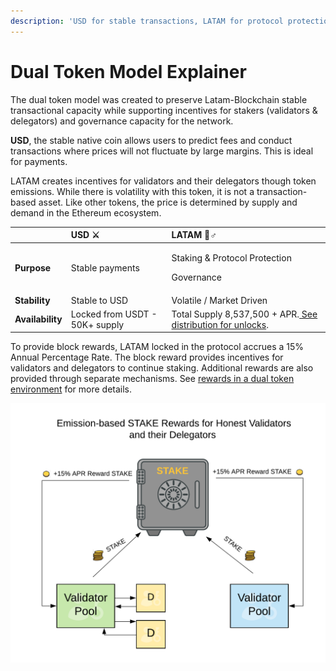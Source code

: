 ```yaml
---
description: 'USD for stable transactions, LATAM for protocol protection'
---
```


# Dual Token Model Explainer

The dual token model was created to preserve Latam-Blockchain stable transactional capacity while supporting incentives for stakers \(validators & delegators\) and governance capacity for the network. 

**USD**, the stable native coin allows users to predict fees and conduct transactions where prices will not fluctuate by large margins.  This is ideal for payments.

LATAM creates incentives for validators and their delegators though token emissions. While there is volatility with this token, it is not a transaction-based asset. Like other tokens, the price is determined by supply and demand in the Ethereum ecosystem.

<table>
  <thead>
    <tr>
      <th style="text-align:left"></th>
      <th style="text-align:left">USD &#x2694;</th>
      <th style="text-align:left">LATAM &#x1F9B8;&#x2642;</th>
    </tr>
  </thead>
  <tbody>
    <tr>
      <td style="text-align:left"><b>Purpose</b>
      </td>
      <td style="text-align:left">Stable payments</td>
      <td style="text-align:left">
        <p>Staking &amp; Protocol Protection</p>
        <p>Governance</p>
      </td>
    </tr>
    <tr>
      <td style="text-align:left"><b>Stability</b>
      </td>
      <td style="text-align:left">Stable to USD</td>
      <td style="text-align:left">Volatile / Market Driven</td>
    </tr>
    <tr>
      <td style="text-align:left"><b>Availability</b>
      </td>
      <td style="text-align:left">Locked from USDT - 50K+ supply</td>
      <td style="text-align:left">Total Supply 8,537,500 + APR.<a href="../latam-token-distribution/"> See distribution for unlocks</a>.</td>
    </tr>
  </tbody>
</table>

To provide block rewards, LATAM locked in the protocol accrues a 15% Annual Percentage Rate.  The block reward provides incentives for validators and delegators to continue staking. Additional rewards are also provided through separate mechanisms. See [rewards in a dual token environment](rewards-in-a-dual-token-environment.md) for more details.

![](../../../.gitbook/assets/threshold-sigs-1.png)

